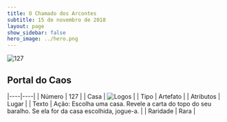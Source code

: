 ```yaml
---
title: O Chamado dos Arcontes
subtitle: 15 de novembro de 2018
layout: page
show_sidebar: false
hero_image: ../hero.png
---
```


![127](https://cdn.keyforgegame.com/media/card_front/pt/341_127_R2424CG64G8M_pt.png)

## Portal do Caos

|----|----|
| Número | 127 |
| Casa | ![Logos](https://archonarcana.com/images/thumb/c/ce/Logos.png/22px-Logos.png "Logos") |
| Tipo | Artefato |
| Atributos | Lugar |
| Texto | Ação: Escolha uma casa. Revele a carta do topo do seu baralho. Se ela for da casa escolhida, jogue-a. |
| Raridade | Rara |
